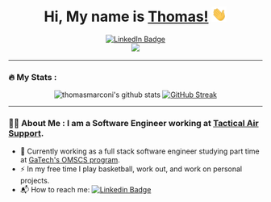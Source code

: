 <div id="header" align="center">
  <h1 align="center"> Hi, My name is <a href="https://linkedin.com/in/thomasmarconi">Thomas!</a> <img width="30px" src="https://github.com/bsovs/bsovs/blob/main/assets/hi.gif"></h1>
  <a href="https://www.linkedin.com/in/thomasmarconi">
  <img src="https://img.shields.io/badge/LinkedIn-blue?style=for-the-badge&logo=linkedin&logoColor=white" alt="LinkedIn Badge"/></a><br>
  <img src="https://media.giphy.com/media/ZVik7pBtu9dNS/giphy.gif" width="300" height="auto"/>
</div>

---

### 🔥 My Stats :
<div align = "center">
  
  ![thomasmarconi's github stats](https://github-readme-stats.vercel.app/api?username=thomasmarconi&theme=dark)
  [![GitHub Streak](https://github-readme-streak-stats.herokuapp.com?user=thomasmarconi&theme=highcontrast)](https://git.io/streak-stats)
</div>

---

### :man_technologist: About Me : I am a Software Engineer working at [Tactical Air Support](https://www.tacticalairsupport.com/).
- :telescope: Currently working as a full stack software engineer studying part time at [GaTech's OMSCS program](https://omscs.gatech.edu/).
- :zap: In my free time I play basketball, work out, and work on personal projects.
- 📬 How to reach me: [![Linkedin Badge](https://img.shields.io/badge/-LINKEDIN-blue?style=flat&logo=Linkedin&logoColor=white)](https://www.linkedin.com/in/thomasmarconi)
